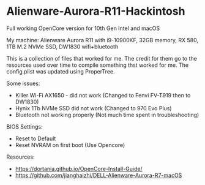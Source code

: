 # Alienware-Aurora-R11-Hackintosh
 Full working OpenCore version for 10th Gen Intel and macOS
 
 My machine: Alienware Aurora R11 with i9-10900KF, 32GB memory, RX 580, 1TB M.2 NVMe SSD, DW1830 wifi+bluetooth
 
 This is a collection of files that worked for me. The credit for them go to the resources used over time to compile something thst worked for me. The config.plist was updated using ProperTree.
 
Some issues:
  - Killer Wi-Fi AX1650 - did not work (Changed to Fenvi FV-T919 then to DW1830)
  - Hynix 1Tb NVMe SSD did not work (Changed to 970 Evo Plus)
  - Bluetooth not working properly (Not much time spent in troubleshooting)
  
BIOS Settings:
 - Reset to Default
 - Reset NVRAM on first boot (Use Opencore)
 
Resources:
 - https://dortania.github.io/OpenCore-Install-Guide/
 - https://github.com/jianghaizhi/DELL-Alienware-Aurora-R7-macOS

